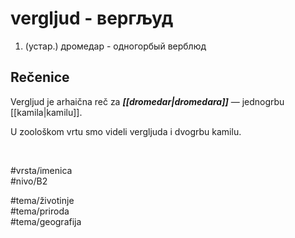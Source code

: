 # vergljud - вергљуд

1. (устар.) дромедар - одногорбый верблюд

## Rečenice

Vergljud je arhaična reč za _**[[dromedar|dromedara]]**_ — jednogrbu [[kamila|kamilu]].

U zoološkom vrtu smo videli vergljuda i dvogrbu kamilu.

<br>

#vrsta/imenica  
#nivo/B2  

#tema/životinje  
#tema/priroda  
#tema/geografija

